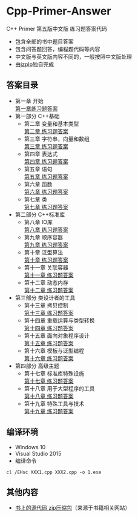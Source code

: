 # Cpp-Primer-Answer
C++ Primer 第五版中文版 练习题答案代码  

* 包含全部的书中题目答案  
* 包含问答题回答，编程题代码等内容  
* 中文版与英文版内容不同的，一般按照中文版处理  
* 由[jzplp](https://github.com/jzplp)独自完成  

## 答案目录
* 第一章 开始  
    [第一章练习题答案](Chapter-1/chapter-1-answer.md)  
* 第一部分 C++基础
    * 第二章 变量和基本类型  
    [第二章 练习题答案](Chapter-2/chapter-2-answer.md)  
    * 第三章 字符串，向量和数组  
    [第三章 练习题答案](Chapter-3/chapter-3-answer.md)  
    * 第四章 表达式  
    [第四章 练习题答案](Chapter-4/chapter-4-answer.md)  
    * 第五章 语句  
    [第五章 练习题答案](Chapter-5/chapter-5-answer.md)  
    * 第六章 函数  
    [第六章 练习题答案](Chapter-6/chapter-6-answer.md)  
    * 第七章 类  
    [第七章 练习题答案](Chapter-7/chapter-7-answer.md)  
* 第二部分 C++标准库  
    * 第八章 IO库  
    [第八章 练习题答案](Chapter-8/chapter-8-answer.md)  
    * 第九章 顺序容器  
    [第九章 练习题答案](Chapter-9/chapter-9-answer.md)  
    * 第十章 泛型算法  
    [第十章 练习题答案](Chapter-10/chapter-10-answer.md)  
    * 第十一章 关联容器  
    [第十一章 练习题答案](Chapter-11/chapter-11-answer.md)  
    * 第十二章 动态内存  
    [第十二章 练习题答案](Chapter-12/chapter-12-answer.md)  
* 第三部分 类设计者的工具  
    * 第十三章 拷贝控制  
    [第十三章 练习题答案](Chapter-13/chapter-13-answer.md)  
    * 第十四章 重载运算与类型转换  
    [第十四章 练习题答案](Chapter-14/chapter-14-answer.md)  
    * 第十五章 面向对象程序设计  
    [第十五章 练习题答案](Chapter-15/chapter-15-answer.md)  
    * 第十六章 模板与泛型编程  
    [第十六章 练习题答案](Chapter-16/chapter-16-answer.md)  
* 第四部分 高级主题  
    * 第十七章 标准库特殊设施  
    [第十七章 练习题答案](Chapter-17/chapter-17-answer.md)  
    * 第十八章 用于大型程序的工具  
    [第十八章 练习题答案](Chapter-18/chapter-18-answer.md)  
    * 第十九章 特殊工具与技术  
    [第十九章 练习题答案](Chapter-19/chapter-19-answer.md)  

## 编译环境
* Windows 10 
* Visual Studio 2015 
* 编译命令 
```
cl /EHsc XXX1.cpp XXX2.cpp -o 1.exe
```

## 其他内容
* [书上的源代码 zip压缩包](C++Primer-FiveEdition-SourceCode.zip)（来源于书籍相关网站）